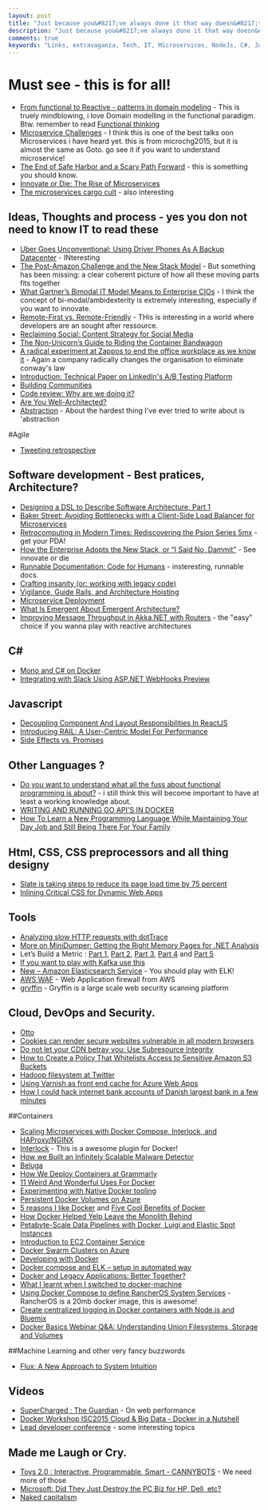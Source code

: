 ```yaml
---
layout: post
title: "Just because you&#8217;ve always done it that way doesn&#8217;t mean it&#8217;s not incredibly stupid."
description: "Just because you&#8217;ve always done it that way doesn&#8217;t mean it&#8217;s not incredibly stupid."
comments: true
keywords: "Links, extravaganza, Tech, IT, Microservices, NodeJs, C#, Javascript, Solution architecture"
---
```

# Must see - this is for all!
 * [From functional to Reactive - patterns in domain modeling]() - This is truely mindblowing, i love Domain modelling in the functional paradigm. Btw. remember to read [Functional thinking](https://intranet.codehouse.com/development/Library/Development%20Concepts/Functional%20Thinking)
 * [Microservice Challenges](http://www.infoq.com/presentations/microservices-asynchronous-functional) - I think this is one of the best talks oon Microservices i have heard yet. this is from microchg2015, but it is almost the same as Goto. go see it if you want to understand microservice! 
 * [The End of Safe Harbor and a Scary Path Forward](http://lucumr.pocoo.org/2015/10/6/end-of-safe-harbor/) - this is something you should know.
 * [Innovate or Die: The Rise of Microservices](http://blogs.wsj.com/cio/2015/10/05/innovate-or-die-the-rise-of-microservices/)
 * [The microservices cargo cult](http://www.stavros.io/posts/microservices-cargo-cult) - also interesting
 

## Ideas, Thoughts and process - yes you don not need to know IT to read these 
* [Uber Goes Unconventional: Using Driver Phones As A Backup Datacenter](http://highscalability.com/blog/2015/9/21/uber-goes-unconventional-using-driver-phones-as-a-backup-dat.html?) - INteresting
* [The Post-Amazon Challenge and the New Stack Model](http://thenewstack.io/post-amazon-challenge-new-stack-model/?) - But something has been missing: a clear coherent picture of how all these moving parts fits together 
* [What Gartner’s Bimodal IT Model Means to Enterprise CIOs](http://www.cio.com/article/2875803/cio-role/what-gartner-s-bimodal-it-model-means-to-enterprise-cios.html) - I think the concept of bi-modal/ambidexterity is extremely interesting, especially if you want to innovate.
* [Remote-First vs. Remote-Friendly](http://zachholman.com/posts/remote-first/) - THis is interesting in a world where developers are an sought after ressource.
* [Reclaiming Social: Content Strategy for Social Media](http://alistapart.com/article/reclaiming-social-content-strategy-for-social-media)
* [The Non-Unicorn’s Guide to Riding the Container Bandwagon](http://thenewstack.io/the-non-unicorns-guide-to-riding-the-container-bandwagon/)
* [A radical experiment at Zappos to end the office workplace as we know it](http://www.newrepublic.com/article/122965/can-billion-dollar-corporation-zappos-be-self-organized) - Again a company radically changes the organisation to eliminate conway's law
* [Introduction: Technical Paper on LinkedIn's A/B Testing Platform](http://engineering.linkedin.com/ab-testing/introduction-technical-paper-linkedins-ab-testing-platform)
* [Building Communities](https://www.linkedin.com/pulse/building-communities-todd-palino)
* [Code review: Why are we doing it?](http://www.javacodegeeks.com/2015/09/code-review-why-are-we-doing-it.html)
* [Are You Well-Architected?](http://d0.awsstatic.com/whitepapers/architecture/AWS_Well-Architected_Framework.pdf)
* [Abstraction](http://theprogrammersparadox.blogspot.dk/2015/10/abstraction.html) - About the hardest thing I've ever tried to write about is 'abstraction

#Agile
 * [Tweeting retrospective](https://chodounsky.net/2015/10/01/tweeting-retrospective/)

## Software development - Best pratices, Architecture?
 * [Designing a DSL to Describe Software Architecture, Part 1](https://dzone.com/articles/designing-a-dsl-to-describe-software-architecture)
 * [Baker Street: Avoiding Bottlenecks with a Client-Side Load Balancer for Microservices](http://thenewstack.io/baker-street-avoiding-bottlenecks-with-a-client-side-load-balancer-for-microservices/)
 * [Retrocomputing in Modern Times: Rediscovering the Psion Series 5mx](http://thenewstack.io/retrocomputing-in-modern-times-rediscovering-the-psion-series-5mx/) - get your PDA!
 * [How the Enterprise Adopts the New Stack, or “I Said No, Dammit”](http://thenewstack.io/stack-always-changing/) - See innovate or die
 * [Runnable Documentation: Code for Humans](http://githubengineering.com/runnable-documentation/) - insteresting, runnable docs.
 * [Crafting insanity (or: working with legacy code)](https://www.linkedin.com/pulse/crafting-insanity-working-legacy-code-brendan-drew)
 * [Vigilance, Guide Rails, and Architecture Hoisting](https://www.linkedin.com/pulse/architecture-hoisting-david-max)
 * [Microservice Deployment](http://www.javacodegeeks.com/2015/09/microservice-deployment.html)
 * [What Is Emergent About Emergent Architecture?](https://dzone.com/articles/what-is-emergent-about-emergent-architecture)
 * [Improving Message Throughput in Akka.NET with Routers](http://dontcodetired.com/blog/post/Improving-Message-Throughput-in-AkkaNET-with-Routers.aspx) - the "easy" choice if you wanna play with reactive architectures

## **C#**
 * [Mono and C# on Docker](http://dotnetliberty.com/index.php/2015/10/04/mono-and-c-sharp-on-docker-hello-world-in-15-steps/)
 * [Integrating with Slack Using ASP.NET WebHooks Preview](http://blogs.msdn.com/b/webdev/archive/2015/09/06/receiving-slack-webhooks-with-asp-net-webhooks.aspx)

## Javascript
 * [Decoupling Component And Layout Responsibilities In ReactJS](http://www.bennadel.com/blog/2923-decoupling-component-and-layout-responsibilities-in-reactjs.htm)
 * [Introducing RAIL: A User-Centric Model For Performance](http://www.smashingmagazine.com/2015/10/rail-user-centric-model-performance/)
 * [Side Effects vs. Promises](http://www.blueskyonmars.com/2015/10/01/side-effects-vs-promises/?)

## Other Languages ?
 * [Do you want to understand what all the fuss about functional programming is about?](http://fsharpforfunandprofit.com/) - i still think this will become important to have at least a working knowledge about.
 * [WRITING AND RUNNING GO API'S IN DOCKER](http://ewanvalentine.io/writing-and-running-go-apis-in-docker/)
 * [How To Learn a New Programming Language While Maintaining Your Day Job and Still Being There For Your Family](http://rob.conery.io/2015/10/06/how-to-learn-a-new-programming-language-while-maintaining-your-day-job-and-still-being-there-for-your-family/)

## Html, CSS, CSS preprocessors and all thing designy
* [Slate is taking steps to reduce its page load time by 75 percent](http://www.niemanlab.org/2015/09/slate-is-taking-steps-to-reduce-its-page-load-time-by-75-percent/)
* [Inlining Critical CSS for Dynamic Web Apps](http://ponyfoo.com/articles/inlining-critical-css)

## Tools
 * [Analyzing slow HTTP requests with dotTrace](http://blog.jetbrains.com/dotnet/2015/09/30/analyzing-slow-http-requests-with-dottrace/)
 * [More on MiniDumper: Getting the Right Memory Pages for .NET Analysis](http://blogs.microsoft.co.il/sasha/2015/09/30/more-on-minidumper-getting-the-right-memory-pages-for-net-analysis/)
 * Let’s Build a Metric : [Part 1](http://blog.ndepend.com/lets-build-a-metric-whats-in-a-metric/), [Part 2](http://blog.ndepend.com/lets-build-a-metric-2-getting-the-units-right/), [Part 3](http://blog.ndepend.com/lets-build-a-metric-3-compositeness/), [Part 4](http://blog.ndepend.com/lets-build-a-metric-4-science-and-experiments/) and [Part 5](http://blog.ndepend.com/lets-build-a-metric-5-flavors-of-lines-of-code/)
 * [If you want to play with Kafka use this](https://hub.docker.com/r/spotify/kafka/)
 * [New – Amazon Elasticsearch Service](https://aws.amazon.com/blogs/aws/new-amazon-elasticsearch-service) - You should play with ELK!
 * [AWS WAF](https://aws.amazon.com/waf/) - Web Application firewall from AWS
 * [gryffin](https://github.com/yahoo/gryffin) - Gryffin is a large scale web security scanning platform

## Cloud, DevOps and Security. 
* [Otto](https://www.hashicorp.com/blog/otto.html)
* [Cookies can render secure websites vulnerable in all modern browsers](https://thestack.com/security/2015/09/24/cookies-can-render-secure-websites-vulnerable-in-all-modern-browsers/?)
* [Do not let your CDN betray you: Use Subresource Integrity](https://hacks.mozilla.org/2015/09/subresource-integrity-in-firefox-43/?)
* [How to Create a Policy That Whitelists Access to Sensitive Amazon S3 Buckets](http://blogs.aws.amazon.com/security/post/Tx14BCDOC9WO5R4/How-to-Create-a-Policy-That-Whitelists-Access-to-Sensitive-Amazon-S3-Buckets?)
* [Hadoop filesystem at Twitter](https://blog.twitter.com/2015/hadoop-filesystem-at-twitter)
* [Using Varnish as front end cache for Azure Web Apps](https://azure.microsoft.com/en-gb/blog/using-varnish-as-front-end-cache-for-azure-web-apps/)
* [How I could hack internet bank accounts of Danish largest bank in a few minutes](http://sijmen.ruwhof.net/weblog/584-how-i-could-hack-internet-bank-accounts-of-danish-largest-bank-in-a-few-minutes)

##Containers
 * [Scaling Microservices with Docker Compose, Interlock, and HAProxy/NGINX](https://bitcontainer.wordpress.com/2015/09/18/scaling-microservices-with-docker-compose-interlock-and-haproxynginx/)
 * [Interlock](https://github.com/ehazlett/interlock) - This is a awesome plugin for Docker!
 * [How we Built an Infinitely Scalable Malware Detector](http://www.scalescale.com/how-we-built-an-infinitely-scalable-malware-detector/)
 * [Beluga](https://github.com/cortexmedia/Beluga?)
 * [How We Deploy Containers at Grammarly](http://tech.grammarly.com/blog/posts/How-We-Deploy-Containers-at-Grammarly.html?)
 * [11 Weird And Wonderful Uses For Docker](https://www.scriptrock.com/articles/top-10-weird-uses-for-docker)
 * [Experimenting with Native Docker tooling](http://container42.com/2015/09/15/experimenting-with-native-docker-tooling)
 * [Persistent Docker Volumes on Azure](https://ahmetalpbalkan.com/blog/persistent-docker-volumes-on-azure)
 * [5 reasons I like Docker](https://medium.com/@sskorc/5-reasons-i-like-docker-e2af75d37696) and [Five Cool Benefits of Docker](http://techtowntraining.com/blog/2015/five-cool-benefits-of-docker/)
 * [How Docker Helped Yelp Leave the Monolith Behind](http://thenewstack.io/docker-helped-yelp-leave-monolith-behind)
 * [Petabyte-Scale Data Pipelines with Docker, Luigi and Elastic Spot Instances](http://tech.adroll.com/blog/data/2015/09/22/data-pipelines-docker.html)
 * [Introduction to EC2 Container Service](http://www.infoq.com/articles/intro-aws-ecs)
 * [Docker Swarm Clusters on Azure](https://azure.microsoft.com/en-us/blog/docker-swarm-clusters-on-azure/)
 * [Developing with Docker](http://engineering.ifttt.com/oss/2015/10/06/developing-with-docker/)
 * [Docker compose and ELK – setup in automated way](http://rafpe.ninja/2015/10/04/docker-compose-elk-automated-setup/)
 * [Docker and Legacy Applications: Better Together?](http://containerjournal.com/2015/09/30/docker-legacy-applications-better-together/)
 * [What I learnt when I switched to docker-machine](https://medium.com/@pixelstack/what-i-learnt-when-i-switched-to-docker-machine-71c4a9d11f4e)
 * [Using Docker Compose to define RancherOS System Services](http://rancher.com/using-docker-compose-to-define-rancheros-system-services/) - RancherOS is a 20mb docker image, this is awesome!
 * [Create centralized logging in Docker containers with Node.js and Bluemix](http://www.ibm.com/developerworks/cloud/library/cl-create-centralized-logging-in-docker-containers-with-bluemix-and-node.js-bluemix/index.html)
 * [Docker Basics Webinar Q&A: Understanding Union Filesystems, Storage and Volumes](https://blog.docker.com/2015/10/docker-basics-webinar-qa/)

##Machine Learning and other very fancy buzzwords
 * [Flux: A New Approach to System Intuition](http://techblog.netflix.com/2015/10/flux-new-approach-to-system-intuition.html)

## Videos
 * [SuperCharged : The Guardian](https://www.youtube.com/watch?v=obtCN3Goaw4) - On web performance
 * [Docker Workshop ISC2015 Cloud & Big Data - Docker in a Nutshell](https://www.youtube.com/watch?v=qRNmBbO-D_s&_tmc=JnJW_22cvahemGz-VrPpV-o6AeShsAY4R6CsqV6i5V4)
 * [Lead developer conference](http://2015.theleaddeveloper.com/videos) - some interesting topics

## Made me Laugh or Cry. 
 * [Toys 2.0 : Interactive, Programmable, Smart - CANNYBOTS](https://www.kickstarter.com/projects/1397692060/toys-20-interactive-programmable-smart-cannybots) - We need more of those
 * [Microsoft: Did They Just Destroy the PC Biz for HP, Dell, etc?](http://blogs.barrons.com/techtraderdaily/2015/10/06/microsoft-did-they-just-destroy-the-pc-biz-for-hp-dell-etc/)
 * [Naked capitalism](http://www.economist.com/news/international/21666114-internet-blew-porn-industrys-business-model-apart-its-response-holds-lessons?fsrc=scn/tw/te/pe/ed/nakedcapitalism)
